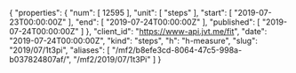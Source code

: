 {
  "properties": {
    "num": [
      12595
    ],
    "unit": [
      "steps"
    ],
    "start": [
      "2019-07-23T00:00:00Z"
    ],
    "end": [
      "2019-07-24T00:00:00Z"
    ],
    "published": [
      "2019-07-24T00:00:00Z"
    ]
  },
  "client_id": "https://www-api.jvt.me/fit",
  "date": "2019-07-24T00:00:00Z",
  "kind": "steps",
  "h": "h-measure",
  "slug": "2019/07/1t3pi",
  "aliases": [
    "/mf2/b8efe3cd-8064-47c5-998a-b037824807af/",
    "/mf2/2019/07/1t3Pi"
  ]
}
